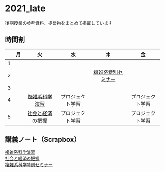 # 2021_late
後期授業の参考資料、提出物をまとめて掲載しています  
## 時間割
||月|火|水|木|金|
|:--:|:--:|:--:|:--:|:--:|:--:|
|1||||||
|2||||[複雑系特別セミナー](https://github.com/Nishin-0141/2021_late/tree/main/%E8%A4%87%E9%9B%91%E7%B3%BB%E7%A7%91%E5%AD%A6%E7%89%B9%E5%88%A5%E3%82%BB%E3%83%9F%E3%83%8A%E3%83%BC)||
|3||||||
|4||[複雑系科学演習](https://github.com/Nishin-0141/2021_late/tree/main/%E8%A4%87%E9%9B%91%E7%B3%BB%E7%A7%91%E5%AD%A6%E6%BC%94%E7%BF%92)|プロジェクト学習||プロジェクト学習|
|5||[社会と経済の把握](https://github.com/Nishin-0141/2021_late/tree/main/%E7%A4%BE%E4%BC%9A%E3%81%A8%E7%B5%8C%E6%B8%88%E3%81%AE%E6%8A%8A%E6%8F%A1)|プロジェクト学習||プロジェクト学習|  
## 講義ノート（Scrapbox）  
[複雑系科学演習](https://scrapbox.io/shinnosukepotat-69780175/%E8%A4%87%E9%9B%91%E7%B3%BB%E7%A7%91%E5%AD%A6%E6%BC%94%E7%BF%92)  
[社会と経済の把握](https://scrapbox.io/shinnosukepotat-69780175/%E7%A4%BE%E4%BC%9A%E3%81%A8%E7%B5%8C%E6%B8%88%E3%81%AE%E6%8A%8A%E6%8F%A1)  
[複雑系科学特別セミナー](https://scrapbox.io/shinnosukepotat-69780175/%E8%A4%87%E9%9B%91%E7%B3%BB%E7%A7%91%E5%AD%A6%E7%89%B9%E5%88%A5%E3%82%BB%E3%83%9F%E3%83%8A%E3%83%BC)  
